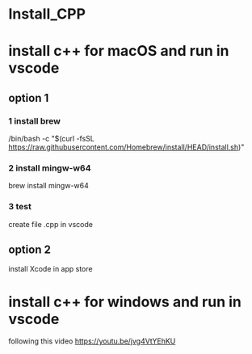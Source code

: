 # Install_CPP

# install c++ for macOS and run in vscode
## option 1
 
### 1 install brew
/bin/bash -c "$(curl -fsSL https://raw.githubusercontent.com/Homebrew/install/HEAD/install.sh)"

### 2 install mingw-w64
brew install mingw-w64

### 3 test 
create file .cpp in vscode


## option 2

install Xcode in app store


# install c++ for windows and run in vscode

following this video
https://youtu.be/jvg4VtYEhKU

